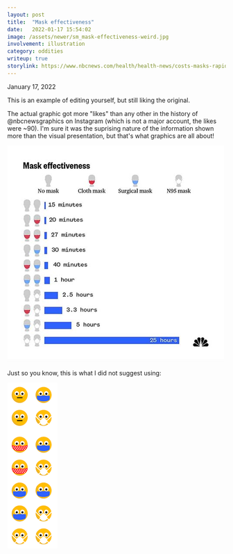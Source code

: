 ```yaml
---
layout: post
title:  "Mask effectiveness"
date:   2022-01-17 15:54:02
image: /assets/newer/sm_mask-effectiveness-weird.jpg
involvement: illustration
category: oddities
writeup: true
storylink: https://www.nbcnews.com/health/health-news/costs-masks-rapid-tests-furthers-pandemic-response-haves-nots-rcna12300
---
```


<p class="date" markdown="1">
January 17, 2022
</p>


This is an example of editing yourself, but still liking the original.

The actual graphic got more "likes" than any other in the history of @nbcnewsgraphics on Instagram (which is not a major account, the likes were ~90). I'm sure it was the suprising nature of the information shown more than the visual presentation, but that's what graphics are all about!

![The real graphic](/assets/newer/mask-effectiveness.jpg)

Just so you know, this is what I did not suggest using:

![The silly graphic](/assets/newer/mask-effectiveness-weird.png)